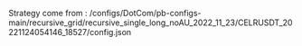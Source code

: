Strategy come from : /configs/DotCom/pb-configs-main/recursive_grid/recursive_single_long_noAU_2022_11_23/CELRUSDT_20221124054146_18527/config.json